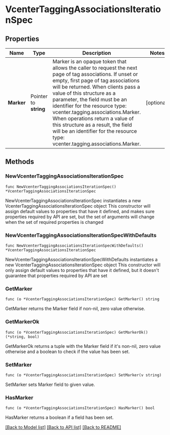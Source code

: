 # VcenterTaggingAssociationsIterationSpec

## Properties

Name | Type | Description | Notes
------------ | ------------- | ------------- | -------------
**Marker** | Pointer to **string** | Marker is an opaque token that allows the caller to request the next page of tag associations. If unset or empty, first page of tag associations will be returned. When clients pass a value of this structure as a parameter, the field must be an identifier for the resource type: vcenter.tagging.associations.Marker. When operations return a value of this structure as a result, the field will be an identifier for the resource type: vcenter.tagging.associations.Marker. | [optional] 

## Methods

### NewVcenterTaggingAssociationsIterationSpec

`func NewVcenterTaggingAssociationsIterationSpec() *VcenterTaggingAssociationsIterationSpec`

NewVcenterTaggingAssociationsIterationSpec instantiates a new VcenterTaggingAssociationsIterationSpec object
This constructor will assign default values to properties that have it defined,
and makes sure properties required by API are set, but the set of arguments
will change when the set of required properties is changed

### NewVcenterTaggingAssociationsIterationSpecWithDefaults

`func NewVcenterTaggingAssociationsIterationSpecWithDefaults() *VcenterTaggingAssociationsIterationSpec`

NewVcenterTaggingAssociationsIterationSpecWithDefaults instantiates a new VcenterTaggingAssociationsIterationSpec object
This constructor will only assign default values to properties that have it defined,
but it doesn't guarantee that properties required by API are set

### GetMarker

`func (o *VcenterTaggingAssociationsIterationSpec) GetMarker() string`

GetMarker returns the Marker field if non-nil, zero value otherwise.

### GetMarkerOk

`func (o *VcenterTaggingAssociationsIterationSpec) GetMarkerOk() (*string, bool)`

GetMarkerOk returns a tuple with the Marker field if it's non-nil, zero value otherwise
and a boolean to check if the value has been set.

### SetMarker

`func (o *VcenterTaggingAssociationsIterationSpec) SetMarker(v string)`

SetMarker sets Marker field to given value.

### HasMarker

`func (o *VcenterTaggingAssociationsIterationSpec) HasMarker() bool`

HasMarker returns a boolean if a field has been set.


[[Back to Model list]](../README.md#documentation-for-models) [[Back to API list]](../README.md#documentation-for-api-endpoints) [[Back to README]](../README.md)


